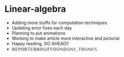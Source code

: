 # Linear-algebra
- Adding more stuffs for computation techniques
- Updating error fixes each day
- Planning to put animations
- Working to make article more interactive and picturial
- Happy reading, GO AHEAD!!
- $\mathbb{REPORT ERROS IF FOUND ANY, THANKS}$
